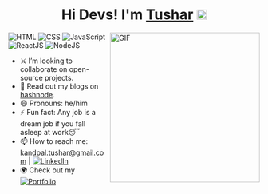 <h1 align="center"> Hi Devs! I'm <a target="_blank" href="https://tushar-portfolio.netlify.app/">Tushar</a> <img src="https://media.giphy.com/media/hvRJCLFzcasrR4ia7z/giphy.gif" height="20px"></h1>

<!-- <div align="center">
<a href="https://tushar-portfolio.netlify.app/" target="_blank"><img src="https://img.shields.io/static/v1?label=&message=Portfolio&color=white&logo=proto.io&logoColor=black" alt="Portfolio" /></a>
<a href="https://open.spotify.com/user/313i35wqzruzxrgt6q7drjrs5sym" target="_blank"><img src="https://img.shields.io/static/v1?label=&message=Spotify&color=black&logo=spotify&logoColor=green" alt="Spotify" /></a>
<a href="https://twitter.com/tushar_kandpal" target="_blank"><img src="https://img.shields.io/static/v1?label=&message=Twitter&color=blue&logo=twitter&logoColor=white" alt="Twitter" /></a>
</div> -->

<img align="right" height="300px" width="300px" alt="GIF" src="https://freepngimg.com/thumb/web_design/31744-3-coder-transparent-image.png" />

![HTML](https://img.shields.io/static/v1?label=&message=HTML&color=ff751a&logo=HTML5&logoColor=FFFFFF) ![CSS](https://img.shields.io/static/v1?label=&message=CSS&color=blue&logo=CSS3&logoColor=FFFFFF) ![JavaScript](https://img.shields.io/static/v1?label=&message=JavaScript&color=F1E05A&logo=javascript&logoColor=FFFFFF) ![ReactJS](https://img.shields.io/static/v1?label=&message=ReactJS&color=ff751a&logo=react&logoColor=FFFFFF) ![NodeJS](https://img.shields.io/static/v1?label=&message=NodeJS&color=green&logo=node.JS&logoColor=FFFFFF) 

- ⚔️ I’m looking to collaborate on open-source projects.
- 📖 Read out my blogs on [hashnode](https://tusharkandpal.hashnode.dev/).
- 😄 Pronouns: he/him
- ⚡ Fun fact: Any job is a dream job if you fall asleep at work😴
- 📫 How to reach me: kandpal.tushar@gmail.com | <a href="https://www.linkedin.com/in/tushar-kandpal/" target="_blank" style="vertical align: bottom"><img src="https://img.shields.io/static/v1?label=&message=LinkedIn&color=blue&logo=Linkedin&logoColor=white" alt="LinkedIn" /></a>
- 🌍 Check out my <a href="https://tushar-portfolio.netlify.app/" target="_blank"><img src="https://img.shields.io/static/v1?label=&message=Portfolio&color=white&logo=proto.io&logoColor=black" alt="Portfolio" /></a>
<!-- ======THE END====== -->

<!-- **tusharkandpal/tusharkandpal** is a ✨ _special_ ✨ repository because its `README.md` (this file) appears on your GitHub profile. 

Here are some ideas to get you started: -->

<!-- - 🔭 I’m currently working on ... -->

